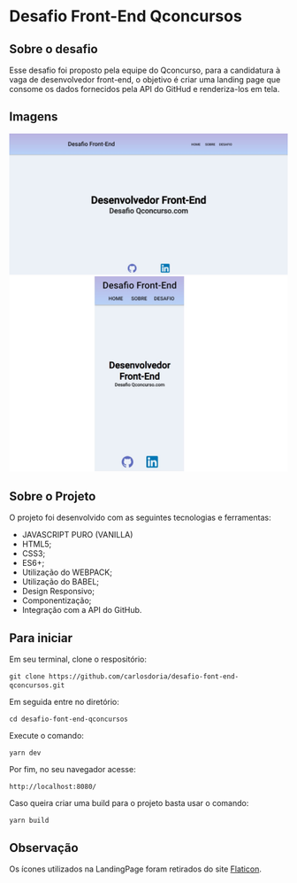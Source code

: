 # Desafio Front-End Qconcursos

## Sobre o desafio
Esse desafio foi proposto pela equipe do Qconcurso, para a candidatura à vaga de desenvolvedor front-end, o objetivo é criar uma landing page que consome os dados fornecidos pela API do GitHud e renderiza-los em tela.

## Imagens

![Print da página Home](https://github.com/carlosdoria/desafio-font-end-qconcursos/blob/main/public/img/Home-page-web.jpg)
![Print da página Home](https://github.com/carlosdoria/desafio-font-end-qconcursos/blob/main/public/img/Home-page-mobilejpg.jpg)

## Sobre o Projeto
O projeto foi desenvolvido com as seguintes tecnologias e ferramentas:

 - JAVASCRIPT PURO (VANILLA)
 - HTML5;
 - CSS3;
 - ES6+;
 - Utilização do WEBPACK;
 - Utilização do BABEL;
 - Design Responsivo;
 - Componentização;
 - Integração com a API do GitHub.

## Para iniciar
Em seu terminal, clone o respositório:
```
git clone https://github.com/carlosdoria/desafio-font-end-qconcursos.git
```
Em seguida entre no diretório:
```
cd desafio-font-end-qconcursos
```
Execute o comando:
```
yarn dev
```
Por fim, no seu navegador acesse:
```
http://localhost:8080/
```

Caso queira criar uma build para o projeto basta usar o comando:
```
yarn build
```

## Observação
Os ícones utilizados na LandingPage foram retirados do site [Flaticon](https://www.flaticon.com/authors/pixel-perfect).
